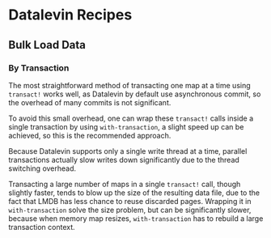 # Datalevin Recipes

## Bulk Load Data

### By Transaction

The most straightforward method of transacting one map at a time using
`transact!` works well, as
Datalevin by default use asynchronous commit, so the overhead of many commits is
not significant.

To avoid this small overhead, one can wrap these `transact!`
calls inside a single transaction by using `with-transaction`, a slight speed up
can be achieved, so this is the recommended approach.

Because Datalevin supports only a single write thread at a time, parallel
transactions actually slow writes down significantly due to the thread switching
overhead.

Transacting a large number of maps in a single `transact!` call, though slightly faster,
tends to blow up the size of the resulting data file, due to the fact that LMDB
 has less chance to reuse discarded pages. Wrapping it in `with-transaction`
 solve the size problem, but can be significantly slower, because when memory map
 resizes, `with-transaction` has to rebuild a large transaction context.
